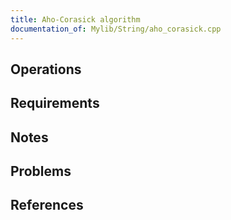 ```yaml
---
title: Aho-Corasick algorithm
documentation_of: Mylib/String/aho_corasick.cpp
---
```


## Operations

## Requirements

## Notes

## Problems

## References
